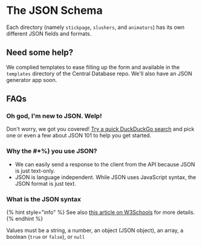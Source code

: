 # The JSON Schema

Each directory \(namely `stickpage`, `slushers`, and `animators`\) has its own different JSON fields and formats.

## Need some help?

We complied templates to ease filling up the form and available in the `templates` directory of the Central Database repo. We'll also have an JSON generator app soon.

## FAQs

### Oh god, I'm new to JSON. Welp!

Don't worry, we got you covered! [Try a quick DuckDuckGo search](https://duckduckgo.com/?q=json+101) and pick one or even a few about JSON 101 to help you get started.

### Why the \#\*%\) you use JSON?

* We can easily send a response to the client from the API because JSON is just text-only.
* JSON is language independent. While JSON uses JavaScript syntax, the JSON format is just text.

### What is the JSON syntax

{% hint style="info" %}
See also [this article on W3Schools](https://www.w3schools.com/js/js_json_syntax.asp) for more details.
{% endhint %}

Values must be a string, a number, an object \(JSON object\), an array, a boolean \(`true` or `false`\), or `null`

